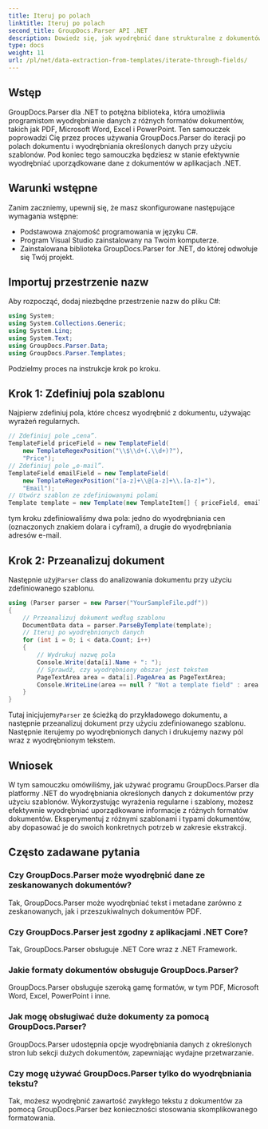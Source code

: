 ```yaml
---
title: Iteruj po polach
linktitle: Iteruj po polach
second_title: GroupDocs.Parser API .NET
description: Dowiedz się, jak wyodrębnić dane strukturalne z dokumentów za pomocą GroupDocs.Parser dla .NET. Ulepsz swoje aplikacje .NET dzięki możliwościom ekstrakcji danych z dokumentów.
type: docs
weight: 11
url: /pl/net/data-extraction-from-templates/iterate-through-fields/
---
```

## Wstęp
GroupDocs.Parser dla .NET to potężna biblioteka, która umożliwia programistom wyodrębnianie danych z różnych formatów dokumentów, takich jak PDF, Microsoft Word, Excel i PowerPoint. Ten samouczek poprowadzi Cię przez proces używania GroupDocs.Parser do iteracji po polach dokumentu i wyodrębniania określonych danych przy użyciu szablonów. Pod koniec tego samouczka będziesz w stanie efektywnie wyodrębniać uporządkowane dane z dokumentów w aplikacjach .NET.
## Warunki wstępne
Zanim zaczniemy, upewnij się, że masz skonfigurowane następujące wymagania wstępne:
- Podstawowa znajomość programowania w języku C#.
- Program Visual Studio zainstalowany na Twoim komputerze.
- Zainstalowana biblioteka GroupDocs.Parser for .NET, do której odwołuje się Twój projekt.

## Importuj przestrzenie nazw
Aby rozpocząć, dodaj niezbędne przestrzenie nazw do pliku C#:
```csharp
using System;
using System.Collections.Generic;
using System.Linq;
using System.Text;
using GroupDocs.Parser.Data;
using GroupDocs.Parser.Templates;
```
Podzielmy proces na instrukcje krok po kroku.
## Krok 1: Zdefiniuj pola szablonu
Najpierw zdefiniuj pola, które chcesz wyodrębnić z dokumentu, używając wyrażeń regularnych.
```csharp
// Zdefiniuj pole „cena”.
TemplateField priceField = new TemplateField(
    new TemplateRegexPosition("\\$\\d+(.\\d+)?"),
    "Price");
// Zdefiniuj pole „e-mail”.
TemplateField emailField = new TemplateField(
    new TemplateRegexPosition("[a-z]+\\@[a-z]+\\.[a-z]+"),
    "Email");
// Utwórz szablon ze zdefiniowanymi polami
Template template = new Template(new TemplateItem[] { priceField, emailField });
```
tym kroku zdefiniowaliśmy dwa pola: jedno do wyodrębniania cen (oznaczonych znakiem dolara i cyframi), a drugie do wyodrębniania adresów e-mail.
## Krok 2: Przeanalizuj dokument
 Następnie użyj`Parser` class do analizowania dokumentu przy użyciu zdefiniowanego szablonu.
```csharp
using (Parser parser = new Parser("YourSampleFile.pdf"))
{
    // Przeanalizuj dokument według szablonu
    DocumentData data = parser.ParseByTemplate(template);
    // Iteruj po wyodrębnionych danych
    for (int i = 0; i < data.Count; i++)
    {
        // Wydrukuj nazwę pola
        Console.Write(data[i].Name + ": ");
        // Sprawdź, czy wyodrębniony obszar jest tekstem
        PageTextArea area = data[i].PageArea as PageTextArea;
        Console.WriteLine(area == null ? "Not a template field" : area.Text);
    }
}
```
 Tutaj inicjujemy`Parser` ze ścieżką do przykładowego dokumentu, a następnie przeanalizuj dokument przy użyciu zdefiniowanego szablonu. Następnie iterujemy po wyodrębnionych danych i drukujemy nazwy pól wraz z wyodrębnionym tekstem.
## Wniosek
W tym samouczku omówiliśmy, jak używać programu GroupDocs.Parser dla platformy .NET do wyodrębniania określonych danych z dokumentów przy użyciu szablonów. Wykorzystując wyrażenia regularne i szablony, możesz efektywnie wyodrębniać uporządkowane informacje z różnych formatów dokumentów. Eksperymentuj z różnymi szablonami i typami dokumentów, aby dopasować je do swoich konkretnych potrzeb w zakresie ekstrakcji.

## Często zadawane pytania
### Czy GroupDocs.Parser może wyodrębnić dane ze zeskanowanych dokumentów?
Tak, GroupDocs.Parser może wyodrębniać tekst i metadane zarówno z zeskanowanych, jak i przeszukiwalnych dokumentów PDF.
### Czy GroupDocs.Parser jest zgodny z aplikacjami .NET Core?
Tak, GroupDocs.Parser obsługuje .NET Core wraz z .NET Framework.
### Jakie formaty dokumentów obsługuje GroupDocs.Parser?
GroupDocs.Parser obsługuje szeroką gamę formatów, w tym PDF, Microsoft Word, Excel, PowerPoint i inne.
### Jak mogę obsługiwać duże dokumenty za pomocą GroupDocs.Parser?
GroupDocs.Parser udostępnia opcje wyodrębniania danych z określonych stron lub sekcji dużych dokumentów, zapewniając wydajne przetwarzanie.
### Czy mogę używać GroupDocs.Parser tylko do wyodrębniania tekstu?
Tak, możesz wyodrębnić zawartość zwykłego tekstu z dokumentów za pomocą GroupDocs.Parser bez konieczności stosowania skomplikowanego formatowania.